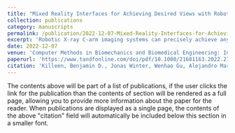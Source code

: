 ```yaml
---
title: "Mixed Reality Interfaces for Achieving Desired Views with Robotic X-ray Systems"
collection: publications
category: manuscripts
permalink: /publication/2022-12-07-Mixed-Reality-Interfaces-for-Achieving-Desired-Views-with-Robotic-X-ray-Systems
excerpt: 'Robotic X-ray C-arm imaging systems can precisely achieve any position and orientation relative to the patient. Informing the system, however, what pose exactly corresponds to a desired view is challenging. Currently these systems are operated by the surgeon using joysticks, but this interaction is not necessarily effective because users may be unable to efficiently actuate more than a single axis of the system simultaneously. Moreover, novel robotic imaging systems, such as the Brainlab Loop-X, allow for independent source and detector movements, adding complexity. To address this challenge, we consider complementary interfaces for the surgeon to command robotic X-ray systems effectively. Specifically, we consider three interaction paradigms: (1) the use of a pointer to specify the principal ray of the desired view, (2) the same pointer, but combined with a mixed reality environment to synchronously render digitally reconstructed radiographs from the tool’s pose, and (3) the same mixed reality environment but with a virtual X-ray source instead of the pointer.'
date: 2022-12-07
venue: 'Computer Methods in Biomechanics and Biomedical Engineering: Imaging & Visualization'
paperurl: 'https://www.tandfonline.com/doi/pdf/10.1080/21681163.2022.2154272?casa_token=fW4ZB6Q6rFgAAAAA:6vGc3TF-Bi6Pjv2aBkCQvRgElPkjNn0oh585YA1KRJIaGK-TTtqZaY8EWgBn-u5lLEeQIROrbs6nPT8'
citation: 'Killeen, Benjamin D., Jonas Winter, Wenhao Gu, Alejandro Martin-Gomez, Russell H. Taylor, Greg Osgood, and Mathias Unberath. (2022). &quot;Mixed Reality Interfaces for Achieving Desired Views with Robotic X-ray Systems.&quot; <i>In Computer Methods in Biomechanics and Biomedical Engineering: Imaging & Visualization</i>. 11(4) pp. 1130-1135.'
---
```


The contents above will be part of a list of publications, if the user clicks the link for the publication than the contents of section will be rendered as a full page, allowing you to provide more information about the paper for the reader. When publications are displayed as a single page, the contents of the above "citation" field will automatically be included below this section in a smaller font.
